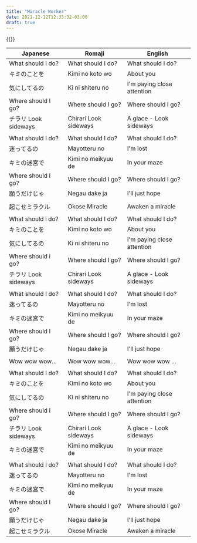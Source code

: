 ```yaml
---
title: "Miracle Worker"
date: 2021-12-12T12:33:32-03:00
draft: true
---
```

{{<yt ubDEdraFAJQ>}}

| Japanese             | Romaji                | English                    |
|----------------------|-----------------------|----------------------------|
| What should I do?    | What should I do?     | What should I do?          |
| キミのことを         | Kimi no koto wo       | About you                  |
| 気にしてるの         | Ki ni shiteru no      | I'm paying close attention |
| Where should I go?   | Where should I go?    | Where should I go?         |
| チラリ Look sideways | Chirari Look sideways | A glace - Look sideways    |
|                      |                       |                            |
| What should I do?    | What should I do?     | What should I do?          |
| 迷ってるの           | Mayotteru no          | I'm lost                   |
| キミの迷宮で         | Kimi no meikyuu de    | In your maze               |
| Where should I go?   | Where should I go?    | Where should I go?         |
| 願うだけじゃ         | Negau dake ja         | I'll just hope             |
|                      |                       |                            |
| 起こせミラクル       | Okose Miracle         | Awaken a miracle           |
|                      |                       |                            |
| What should i do?    | What should I do?     | What should I do?          |
| キミのことを         | Kimi no koto wo       | About you                  |
| 気にしてるの         | Ki ni shiteru no      | I'm paying close attention |
| Where should i go?   | Where should I go?    | Where should I go?         |
| チラリ Look sideways | Chirari Look sideways | A glace - Look sideways    |
|                      |                       |                            |
| What should I do?    | What should I do?     | What should I do?          |
| 迷ってるの           | Mayotteru no          | I'm lost                   |
| キミの迷宮で         | Kimi no meikyuu de    | In your maze               |
| Where should I go?   | Where should I go?    | Where should I go?         |
| 願うだけじゃ         | Negau dake ja         | I'll just hope             |
|                      |                       |                            |
| Wow wow wow...       | Wow wow wow...        | Wow wow wow ...            |
|                      |                       |                            |
| What should I do?    | What should I do?     | What should I do?          |
| キミのことを         | Kimi no koto wo       | About you                  |
| 気にしてるの         | Ki ni shiteru no      | I'm paying close attention |
| Where should I go?   | Where should I go?    | Where should I go?         |
| チラリ Look sideways | Chirari Look sideways | A glace - Look sideways    |
| キミの迷宮で         | Kimi no meikyuu de    | In your maze               |
|                      |                       |                            |
| What should I do?    | What should I do?     | What should I do?          |
| 迷ってるの           | Mayotteru no          | I'm lost                   |
| キミの迷宮で         | Kimi no meikyuu de    | In your maze               |
| Where should I go?   | Where should I go?    | Where should I go?         |
| 願うだけじゃ         | Negau dake ja         | I'll just hope             |
| 起こせミラクル       | Okose Miracle         | Awaken a miracle           |
